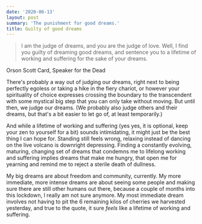 ```yaml
---
date: '2020-06-13'
layout: post
summary: 'The punishment for good dreams.'
title: Guilty of good dreams
---
```


<blockquote>
I am the judge of dreams, and you are the judge of love. Well, I find you guilty of dreaming good dreams, and sentence you to a lifetime of working and suffering for the sake of your dreams.
</blockquote>

<p class="source">Orson Scott Card, Speaker for the Dead</p>

There's probably a way out of judging our dreams, right next to being perfectly egoless or taking a hike in the fiery
chariot, or however your spirituality of choice expresses crossing the boundary to the transcendent with some mystical
big step that you can only take without moving. But until then, we judge our dreams. (We probably also judge others and
their dreams, but that's a bit easier to let go of, at least temporarily.)

And while a lifetime of working and suffering (yes yes, it is optional, keep your zen to yourself for a bit) sounds
intimidating, it might just be the best thing I can hope for. Standing still feels wrong, relaxing instead of dancing on
the live volcano is downright depressing. Finding a constantly evolving, maturing, changing set of dreams that condemns
me to lifelong working and suffering implies dreams that make me hungry, that open me for yearning and remind me to
reject a sterile death of dullness.

My big dreams are about freedom and community, currently. My more immediate, more intense dreams are about seeing some
people and making sure there are still other humans out there, because a couple of months into this lockdown, I really
am not sure anymore. My most immediate dream involves not having to pit the 6 remaining kilos of cherries we harvested
yesterday, and true to the quote, it sure *feels* like a lifetime of working and suffering.
